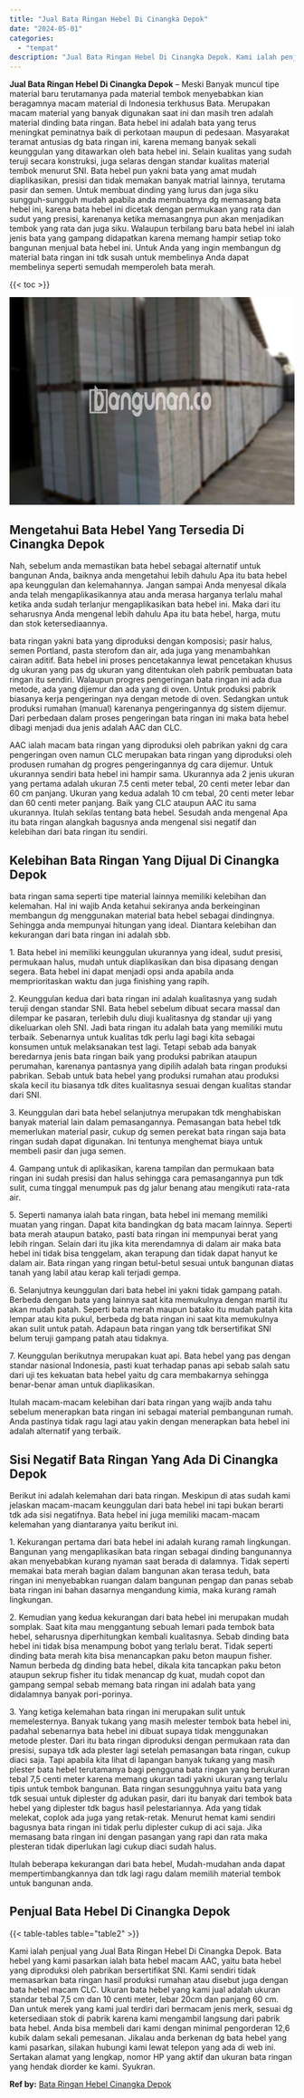 ```yaml
---
title: "Jual Bata Ringan Hebel Di Cinangka Depok"
date: "2024-05-01"
categories: 
  - "tempat"
description: "Jual Bata Ringan Hebel Di Cinangka Depok. Kami ialah penjual yang Jual Bata Ringan Hebel Di Cinangka Depok. Bata hebel yang kami pasarkan ialah bata hebel ma..."
---
```


**Jual Bata Ringan Hebel Di Cinangka Depok** – Meski Banyak muncul tipe material baru terutamanya pada material tembok menyebabkan kian beragamnya macam material di Indonesia terkhusus Bata. Merupakan macam material yang banyak digunakan saat ini dan masih tren adalah material dinding bata ringan. Bata hebel ini adalah bata yang terus meningkat peminatnya baik di perkotaan maupun di pedesaan. Masyarakat teramat antusias dg bata ringan ini, karena memang banyak sekali keunggulan yang ditawarkan oleh bata hebel ini. Selain kualitas yang sudah teruji secara konstruksi, juga selaras dengan standar kualitas material tembok menurut SNI. Bata hebel pun yakni bata yang amat mudah diaplikasikan, presisi dan tidak memakan banyak matrial lainnya, terutama pasir dan semen. Untuk membuat dinding yang lurus dan juga siku sungguh-sungguh mudah apabila anda membuatnya dg memasang bata hebel ini, karena bata hebel ini dicetak dengan permukaan yang rata dan sudut yang presisi, karenanya ketika memasangnya pun akan menjadikan tembok yang rata dan juga siku. Walaupun terbilang baru bata hebel ini ialah jenis bata yang gampang didapatkan karena memang hampir setiap toko bangunan menjual bata hebel ini. Untuk Anda yang ingin membangun dg material bata ringan ini tdk susah untuk membelinya Anda dapat membelinya seperti semudah memperoleh bata merah.

{{< toc >}}

![Jual Bata Ringan Hebel Di Cinangka Depok](/images/jual-hebel-murah-02.png)

## Mengetahui Bata Hebel Yang Tersedia Di Cinangka Depok

Nah, sebelum anda memastikan bata hebel sebagai alternatif untuk bangunan Anda, baiknya anda mengetahui lebih dahulu Apa itu bata hebel apa keunggulan dan kelemahannya. Jangan sampai Anda menyesal dikala anda telah mengaplikasikannya atau anda merasa harganya terlalu mahal ketika anda sudah terlanjur mengaplikasikan bata hebel ini. Maka dari itu seharusnya Anda mengenal lebih dahulu Apa itu bata hebel, harga, mutu dan stok ketersediaannya.

bata ringan yakni bata yang diproduksi dengan komposisi; pasir halus, semen Portland, pasta sterofom dan air, ada juga yang menambahkan cairan aditif. Bata hebel ini proses pencetakannya lewat pencetakan khusus dg ukuran yang pas dg ukuran yang ditentukan oleh pabrik pembuatan bata ringan itu sendiri. Walaupun progres pengeringan bata ringan ini ada dua metode, ada yang dijemur dan ada yang di oven. Untuk produksi pabrik biasanya kerja pengeringan nya dengan metode di oven. Sedangkan untuk produksi rumahan (manual) karenanya pengeringannya dg sistem dijemur. Dari perbedaan dalam proses pengeringan bata ringan ini maka bata hebel dibagi menjadi dua jenis adalah AAC dan CLC.

AAC ialah macam bata ringan yang diproduksi oleh pabrikan yakni dg cara pengeringan oven namun CLC merupakan bata ringan yang diproduksi oleh produsen rumahan dg progres pengeringannya dg cara dijemur. Untuk ukurannya sendiri bata hebel ini hampir sama. Ukurannya ada 2 jenis ukuran yang pertama adalah ukuran 7.5 centi meter tebal, 20 centi meter lebar dan 60 cm panjang. Ukuran yang kedua adalah 10 cm tebal, 20 centi meter lebar dan 60 centi meter panjang. Baik yang CLC ataupun AAC itu sama ukurannya. Itulah sekilas tentang bata hebel. Sesudah anda mengenal Apa itu bata ringan alangkah bagusnya anda mengenal sisi negatif dan kelebihan dari bata ringan itu sendiri.

## Kelebihan Bata Ringan Yang Dijual Di Cinangka Depok

bata ringan sama seperti tipe material lainnya memiliki kelebihan dan kelemahan. Hal ini wajib Anda ketahui sekiranya anda berkeinginan membangun dg menggunakan material bata hebel sebagai dindingnya. Sehingga anda mempunyai hitungan yang ideal. Diantara kelebihan dan kekurangan dari bata ringan ini adalah sbb.

1\. Bata hebel ini memiliki keunggulan ukurannya yang ideal, sudut presisi, permukaan halus, mudah untuk diaplikasikan dan bisa dipasang dengan segera. Bata hebel ini dapat menjadi opsi anda apabila anda memprioritaskan waktu dan juga finishing yang rapih.

2\. Keunggulan kedua dari bata ringan ini adalah kualitasnya yang sudah teruji dengan standar SNI. Bata hebel sebelum dibuat secara massal dan dilempar ke pasaran, terlebih dulu diuji kualitasnya dg standar uji yang dikeluarkan oleh SNI. Jadi bata ringan itu adalah bata yang memiliki mutu terbaik. Sebenarnya untuk kualitas tdk perlu lagi bagi kita sebagai konsumen untuk melaksanakan test lagi. Tetapi sebab ada banyak beredarnya jenis bata ringan baik yang produksi pabrikan ataupun perumahan, karenanya pantasnya yang dipilih adalah bata ringan produksi pabrikan. Sebab untuk bata hebel yang produksi rumahan atau produksi skala kecil itu biasanya tdk dites kualitasnya sesuai dengan kualitas standar dari SNI.

3\. Keunggulan dari bata hebel selanjutnya merupakan tdk menghabiskan banyak material lain dalam pemasangannya. Pemasangan bata hebel tdk memerlukan material pasir, cukup dg semen perekat bata ringan saja bata ringan sudah dapat digunakan. Ini tentunya menghemat biaya untuk membeli pasir dan juga semen.

4\. Gampang untuk di aplikasikan, karena tampilan dan permukaan bata ringan ini sudah presisi dan halus sehingga cara pemasangannya pun tdk sulit, cuma tinggal menumpuk pas dg jalur benang atau mengikuti rata-rata air.

5\. Seperti namanya ialah bata ringan, bata hebel ini memang memiliki muatan yang ringan. Dapat kita bandingkan dg bata macam lainnya. Seperti bata merah ataupun batako, pasti bata ringan ini mempunyai berat yang lebih ringan. Selain dari itu jika kita merendamnya di dalam air maka bata hebel ini tidak bisa tenggelam, akan terapung dan tidak dapat hanyut ke dalam air. Bata ringan yang ringan betul-betul sesuai untuk bangunan diatas tanah yang labil atau kerap kali terjadi gempa.

6\. Selanjutnya keunggulan dari bata hebel ini yakni tidak gampang patah. Berbeda dengan bata yang lainnya saat kita memukulnya dengan martil itu akan mudah patah. Seperti bata merah maupun batako itu mudah patah kita lempar atau kita pukul, berbeda dg bata ringan ini saat kita memukulnya akan sulit untuk patah. Adapaun bata ringan yang tdk bersertifikat SNI belum teruji gampang patah atau tidaknya.

7\. Keunggulan berikutnya merupakan kuat api. Bata hebel yang pas dengan standar nasional Indonesia, pasti kuat terhadap panas api sebab salah satu dari uji tes kekuatan bata hebel yaitu dg cara membakarnya sehingga benar-benar aman untuk diaplikasikan.

Itulah macam-macam kelebihan dari bata ringan yang wajib anda tahu sebelum menerapkan bata ringan ini sebagai material pembangunan rumah. Anda pastinya tidak ragu lagi atau yakin dengan menerapkan bata hebel ini adalah alternatif yang terbaik.

## Sisi Negatif Bata Ringan Yang Ada Di Cinangka Depok

Berikut ini adalah kelemahan dari bata ringan. Meskipun di atas sudah kami jelaskan macam-macam keunggulan dari bata hebel ini tapi bukan berarti tdk ada sisi negatifnya. Bata hebel ini juga memiliki macam-macam kelemahan yang diantaranya yaitu berikut ini.

1\. Kekurangan pertama dari bata hebel ini adalah kurang ramah lingkungan. Bangunan yang mengaplikasikan bata ringan sebagai dinding bangunannya akan menyebabkan kurang nyaman saat berada di dalamnya. Tidak seperti memakai bata merah bagian dalam bangunan akan terasa teduh, bata ringan ini menyebabkan ruangan dalam bangunan pengap dan panas sebab bata ringan ini bahan dasarnya mengandung kimia, maka kurang ramah lingkungan.

2\. Kemudian yang kedua kekurangan dari bata hebel ini merupakan mudah somplak. Saat kita mau menggantung sebuah lemari pada tembok bata hebel, seharusnya diperhitungkan kembali kualitasnya. Sebab dinding bata hebel ini tidak bisa menampung bobot yang terlalu berat. Tidak seperti dinding bata merah kita bisa menancapkan paku beton maupun fisher. Namun berbeda dg dinding bata hebel, dikala kita tancapkan paku beton ataupun sekrup fisher itu tidak menancap dg kuat, mudah copot dan gampang sempal sebab memang bata ringan ini adalah bata yang didalamnya banyak pori-porinya.

3\. Yang ketiga kelemahan bata ringan ini merupakan sulit untuk memelesternya. Banyak tukang yang masih melester tembok bata hebel ini, padahal sebenarnya bata hebel ini dibuat supaya tidak menggunakan metode plester. Dari itu bata ringan diproduksi dengan permukaan rata dan presisi, supaya tdk ada plester lagi setelah pemasangan bata ringan, cukup diaci saja. Tapi apabila kita lihat di lapangan banyak tukang yang masih plester bata hebel terutamanya bagi pengguna bata ringan yang berukuran tebal 7,5 centi meter karena memang ukuran tadi yakni ukuran yang terlalu tipis untuk tembok bangunan. Bata ringan sesungguhnya yaitu bata yang tdk sesuai untuk diplester dg adukan pasir, dari itu banyak dari tembok bata hebel yang diplester tdk bagus hasil pelestariannya. Ada yang tidak melekat, coplok ada juga yang retak-retak. Menurut hemat kami sendiri bagusnya bata ringan ini tidak perlu diplester cukup di aci saja. Jika memasang bata ringan ini dengan pasangan yang rapi dan rata maka plesteran tidak diperlukan lagi cukup diaci sudah halus.

Itulah beberapa kekurangan dari bata hebel, Mudah-mudahan anda dapat mempertimbangkannya dan tdk lagi ragu dalam memilih material tembok untuk bangunan anda.

## Penjual Bata Hebel Di Cinangka Depok

{{< table-tables table="table2" >}}

Kami ialah penjual yang Jual Bata Ringan Hebel Di Cinangka Depok. Bata hebel yang kami pasarkan ialah bata hebel macam AAC, yaitu bata hebel yang diproduksi oleh pabrikan bersertifikat SNI. Kami sendiri tidak memasarkan bata ringan hasil produksi rumahan atau disebut juga dengan bata hebel macam CLC. Ukuran bata hebel yang kami jual adalah ukuran standar tebal 7,5 cm dan 10 centi meter, lebar 20cm dan panjang 60 cm. Dan untuk merek yang kami jual terdiri dari bermacam jenis merk, sesuai dg ketersediaan stok di pabrik karena kami mengambil langsung dari pabrik bata hebel. Anda bisa membeli dari kami dengan minimal pengorderan 12,6 kubik dalam sekali pemesanan. Jikalau anda berkenan dg bata hebel yang kami pasarkan, silakan hubungi kami lewat telepon yang ada di web ini. Sertakan alamat yang lengkap, nomor HP yang aktif dan ukuran bata ringan yang hendak diorder ke kami. Syukran.

**Ref by:** [Bata Ringan Hebel Cinangka Depok](https://id.wikipedia.org/wiki/Bata)
